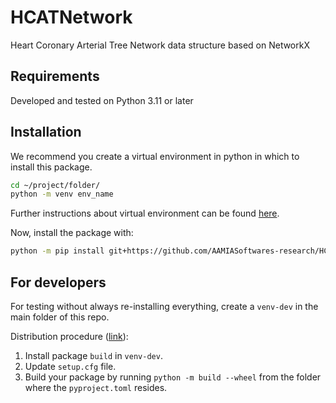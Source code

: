 # HCATNetwork

Heart Coronary Arterial Tree Network data structure based on NetworkX

## Requirements

Developed and tested on Python 3.11 or later

## Installation

We recommend you create a virtual environment in python in which to install this package.

```sh
cd ~/project/folder/
python -m venv env_name
```

Further instructions about virtual environment can be found [here](https://docs.python.org/3/library/venv.html).

Now, install the package with:

```sh
python -m pip install git+https://github.com/AAMIASoftwares-research/HCATNetwork.git
```

## For developers

For testing without always re-installing everything, create a ```venv-dev``` in the
main folder of this repo.

Distribution procedure ([link](https://godatadriven.com/blog/a-practical-guide-to-setuptools-and-pyproject-toml/)):

1. Install package ```build``` in ```venv-dev```.
2. Update ```setup.cfg``` file.
3. Build your package by running ```python -m build --wheel``` from the folder where the ```pyproject.toml``` resides.
